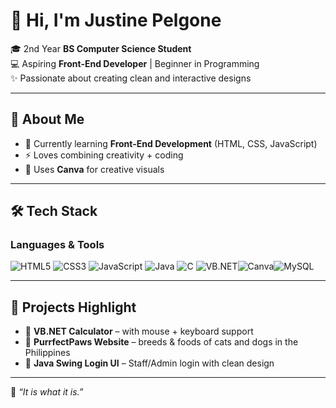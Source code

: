 <!-- Banner -->
# 👋 Hi, I'm Justine Pelgone  

🎓 2nd Year **BS Computer Science Student**  
💻 Aspiring **Front-End Developer** | Beginner in Programming  
✨ Passionate about creating clean and interactive designs  

---

## 🚀 About Me  
- 🌱 Currently learning **Front-End Development** (HTML, CSS, JavaScript)  
- ⚡ Loves combining creativity + coding
- 🎨 Uses **Canva** for creative visuals
---

## 🛠️ Tech Stack  
### Languages & Tools  
![HTML5](https://img.shields.io/badge/HTML5-E34F26?style=for-the-badge&logo=html5&logoColor=white)  ![CSS3](https://img.shields.io/badge/CSS3-1572B6?style=for-the-badge&logo=css3&logoColor=white)  ![JavaScript](https://img.shields.io/badge/JavaScript-F7DF1E?style=for-the-badge&logo=javascript&logoColor=black)  ![Java](https://img.shields.io/badge/Java-ED8B00?style=for-the-badge&logo=java&logoColor=white)  ![C](https://img.shields.io/badge/C-00599C?style=for-the-badge&logo=c&logoColor=white)  ![VB.NET](https://img.shields.io/badge/VB.NET-68217A?style=for-the-badge&logo=dotnet&logoColor=white)![Canva](https://img.shields.io/badge/Canva-00C4CC?style=for-the-badge&logo=canva&logoColor=white)![MySQL](https://img.shields.io/badge/MySQL-4479A1?style=for-the-badge&logo=mysql&logoColor=white)

---

## 📌 Projects Highlight  
- 🔢 **VB.NET Calculator** – with mouse + keyboard support  
- 🐶 **PurrfectPaws Website** – breeds & foods of cats and dogs in the Philippines  
- 🔐 **Java Swing Login UI** – Staff/Admin login with clean design  

---

💬 *“It is what it is.”*  

